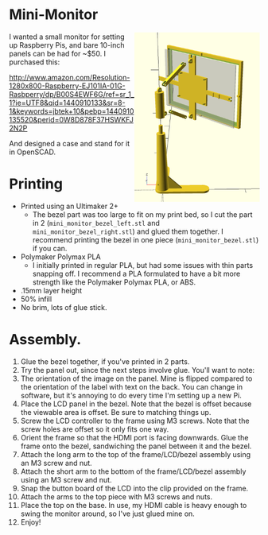 # Mini-Monitor

<img align="right" width="50%" src="mini_monitor.png"/>

I wanted a small monitor for setting up Raspberry Pis, and bare 10-inch panels can be had for ~$50.  I purchased this:

http://www.amazon.com/Resolution-1280x800-Raspberry-EJ101IA-01G-Rasbperry/dp/B00S4EWF6G/ref=sr_1_1?ie=UTF8&qid=1440910133&sr=8-1&keywords=jbtek+10&pebp=1440910135520&perid=0W8D878F37HSWKFJ2N2P

And designed a case and stand for it in OpenSCAD.

# Printing

* Printed using an Ultimaker 2+
  * The bezel part was too large to fit on my print bed, so I cut the part in 2 (`mini_monitor_bezel_left.stl` and `mini_monitor_bezel_right.stl`) and glued them together.  I recommend printing the bezel in one piece (`mini_monitor_bezel.stl`) if you can.
* Polymaker Polymax PLA
  * I initially printed in regular PLA, but had some issues with thin parts snapping off.  I recommend a PLA formulated to have a bit more strength like the Polymaker Polymax PLA, or ABS.
* .15mm layer height
* 50% infill
* No brim, lots of glue stick.

# Assembly.

1. Glue the bezel together, if you've printed in 2 parts.
1. Try the panel out, since the next steps involve glue.  You'll want to note:
  1. The orientation of the image on the panel.  Mine is flipped compared to the orientation of the label with text on the back.  You can change in software, but it's annoying to do every time I'm setting up a new Pi.
1. Place the LCD panel in the bezel.  Note that the bezel is offset because the viewable area is offset.  Be sure to matching things up.
1. Screw the LCD controller to the frame using M3 screws.  Note that the screw holes are offset so it only fits one way.
1. Orient the frame so that the HDMI port is facing downwards.  Glue the frame onto the bezel, sandwiching the panel between it and the bezel.
1. Attach the long arm to the top of the frame/LCD/bezel assembly using an M3 screw and nut.
1. Attach the short arm to the bottom of the frame/LCD/bezel assembly using an M3 screw and nut.
1. Snap the button board of the LCD into the clip provided on the frame.
1. Attach the arms to the top piece with M3 screws and nuts.
1. Place the top on the base.  In use, my HDMI cable is heavy enough to swing the monitor around, so I've just glued mine on.
1. Enjoy!
